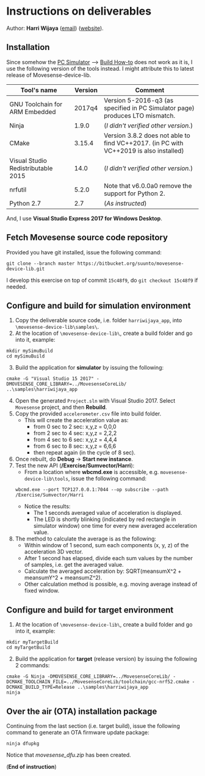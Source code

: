 # Instructions on deliverables
Author: **Harri Wijaya** ([email](mailto:harri.wijaya@gmail.com)) ([website](https://harriwijaya.github.io/)).

## Installation
Since somehow the [PC Simulator](https://bitbucket.org/suunto/movesense-docs/wiki/EmbeddedSoftware/PC%20Simulator) --> [Build How-to](https://bitbucket.org/suunto/movesense-docs/wiki/EmbeddedSoftware/Build%20how-to.md) does not work as it is, I use the following version of the tools instead. I might attribute this to latest release of Movesense-device-lib.

| Tool's name  | Version | Comment |
| --- | --- | --- |
| GNU Toolchain for ARM Embedded  | 2017q4  | Version 5-2016-q3 (as specified in PC Simulator page) produces LTO mismatch. |
| Ninja  | 1.9.0  |  (_I didn't verified other version._) |
| CMake | 3.15.4 | Version 3.8.2 does not able to find VC++2017. (in PC with VC++2019 is also installed) |
| Visual Studio Redistributable 2015 | 14.0 | (_I didn't verified other version._) |
| nrfutil | 5.2.0 | Note that v6.0.0a0 remove the support for Python 2. |
| Python 2.7 | 2.7 | (_As instructed_) |

And, I use **Visual Studio Express 2017 for Windows Desktop**.

## Fetch Movesense source code repository
Provided you have git installed, issue the following command:
```
git clone --branch master https://bitbucket.org/suunto/movesense-device-lib.git
```
I develop this exercise on top of commit `15c48f9`, do `git checkout 15c48f9` if needed.

## Configure and build for simulation environment
1. Copy the deliverable source code, i.e. folder `harriwijaya_app`, into `\movesense-device-lib\samples\`.
2. At the location of `\movesense-device-lib\`, create a build folder and go into it, example:
```
mkdir mySimuBuild
cd mySimuBuild
```
3. Build the application for **simulator** by issuing the following:
```
cmake -G "Visual Studio 15 2017" -DMOVESENSE_CORE_LIBRARY=../MovesenseCoreLib/ ..\samples\harriwijaya_app
```
4. Open the generated `Project.sln` with Visual Studio 2017. Select `Movesense` project, and then **Rebuild**.
5. Copy the provided `accelerometer.csv` file into build folder.
   - This will create the acceleration value as:
     - from 0 sec to 2 sec: x,y,z = 0,0,0
     - from 2 sec to 4 sec: x,y,z = 2,2,2
     - from 4 sec to 6 sec: x,y,z = 4,4,4
     - from 6 sec to 8 sec: x,y,z = 6,6,6
     - then repeat again (in the cycle of 8 sec).
6. Once rebuilt, do **Debug** → **Start new instance**.
7. Test the new API (**/Exercise/Sumvector/Harri**):
   - From a location where **wbcmd.exe** is accessible, e.g. `movesense-device-lib\tools`, issue the following command:
   ```
   wbcmd.exe --port TCP127.0.0.1:7044 --op subscribe --path /Exercise/Sumvector/Harri
   ```
   - Notice the results:
     - The 1 seconds averaged value of acceleration is displayed.
     - The LED is shortly blinking (indicated by red rectangle in simulator window) one time for every new averaged acceleration value.
8. The method to calculate the average is as the following:
   - Within window of 1 second, sum each components (x, y, z) of the acceleration 3D vector.
   - After 1 second has elapsed, divide each sum values by the number of samples, i.e. get the averaged value.
   - Calculate the averaged acceleration by: SQRT(meansumX^2 + meansumY^2 + meansumZ^2).
   - Other calculation method is possible, e.g. moving average instead of fixed window.

## Configure and build for target environment
1. At the location of `\movesense-device-lib\`, create a build folder and go into it, example:
```
mkdir myTargetBuild
cd myTargetBuild
```
2. Build the application for **target** (release version) by issuing the following 2 commands:
```
cmake -G Ninja -DMOVESENSE_CORE_LIBRARY=../MovesenseCoreLib/ -DCMAKE_TOOLCHAIN_FILE=../MovesenseCoreLib/toolchain/gcc-nrf52.cmake -DCMAKE_BUILD_TYPE=Release ..\samples\harriwijaya_app
ninja
```

## Over the air (OTA) installation package
Continuing from the last section (i.e. target build), issue the following command to generate an OTA firmware update package:
```
ninja dfupkg
```
Notice that _movesense_dfu.zip_ has been created.

(**End of instruction**)
